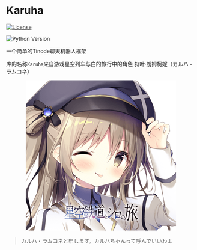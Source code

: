 # Karuha

[![License](https://img.shields.io/github/license/Ovizro/Karuha.svg)](LICENSE)
<!-- [![PyPI](https://img.shields.io/pypi/v/Karuha.svg)](https://pypi.python.org/pypi/Karuha) -->
![Python Version](https://img.shields.io/badge/python-3.8%20|%203.9%20|%203.10%20|%203.11-blue.svg)

一个简单的Tinode聊天机器人框架

库的名称`Karuha`来自游戏星空列车与白的旅行中的角色 狩叶·朗姆柯妮（カルハ・ラムコネ）

<center>

![Karuha](/docs/img/tw_icon-karuha2.png)

</center>

> カルハ・ラムコネと申します。カルハちゃんって呼んでいいわよ
